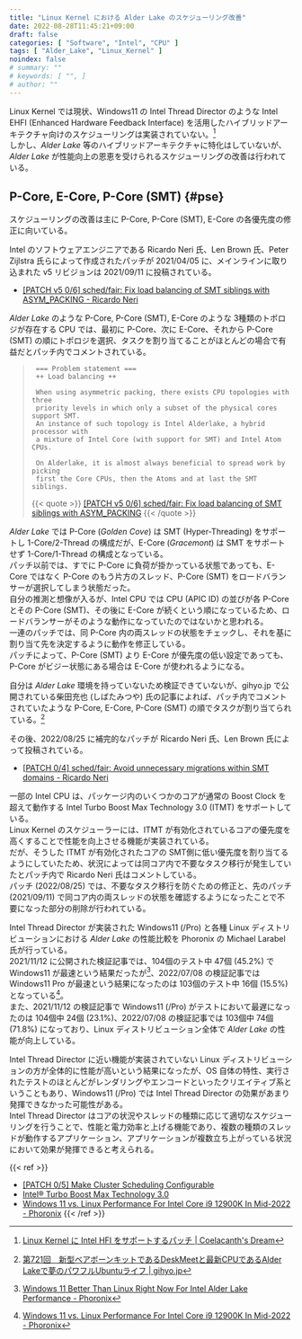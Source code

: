 ```yaml
---
title: "Linux Kernel における Alder Lake のスケジューリング改善"
date: 2022-08-28T11:45:21+09:00
draft: false
categories: [ "Software", "Intel", "CPU" ]
tags: [ "Alder_Lake", "Linux_Kernel" ]
noindex: false
# summary: ""
# keywords: [ "", ]
# author: ""
---
```


Linux Kernel では現状、Windows11 の Intel Thread Director のような Intel EHFI (Enhanced Hardware Feedback Interface) を活用したハイブリッドアーキテクチャ向けのスケジューリングは実装されていない。[^intel-hfi]  
しかし、*Alder Lake* 等のハイブリッドアーキテクチャに特化はしていないが、*Alder Lake* が性能向上の恩恵を受けられるスケジューリングの改善は行われている。  

[^intel-hfi]: [Linux Kernel に Intel HFI をサポートするパッチ | Coelacanth's Dream](/posts/2022/01/02/intel-hfi/)

## P-Core, E-Core, P-Core (SMT) {#pse}
スケジューリングの改善は主に P-Core, P-Core (SMT), E-Core の各優先度の修正に向いている。  

Intel のソフトウェアエンジニアである Ricardo Neri 氏、Len Brown 氏、Peter Zijlstra 氏らによって作成されたパッチが 2021/04/05 に、メインラインに取り込まれた v5 リビジョンは 2021/09/11 に投稿されている。  

 * [[PATCH v5 0/6] sched/fair: Fix load balancing of SMT siblings with ASYM_PACKING - Ricardo Neri](https://lore.kernel.org/all/20210911011819.12184-1-ricardo.neri-calderon@linux.intel.com/)

*Alder Lake* のような P-Core, P-Core (SMT), E-Core のような 3種類のトポロジが存在する CPU では、最初に P-Core、次に E-Core、それから P-Core (SMT) の順にトポロジを選択、タスクを割り当てることがほとんどの場合で有益だとパッチ内でコメントされている。  

 > 		=== Problem statement ===
 > 		++ Load balancing ++
 > 		
 > 		When using asymmetric packing, there exists CPU topologies with three
 > 		priority levels in which only a subset of the physical cores support SMT.
 > 		An instance of such topology is Intel Alderlake, a hybrid processor with
 > 		a mixture of Intel Core (with support for SMT) and Intel Atom CPUs.
 > 		
 > 		On Alderlake, it is almost always beneficial to spread work by picking
 > 		first the Core CPUs, then the Atoms and at last the SMT siblings.
 >
 > {{< quote >}} [[PATCH v5 0/6] sched/fair: Fix load balancing of SMT siblings with ASYM_PACKING](https://lore.kernel.org/all/20210911011819.12184-7-ricardo.neri-calderon@linux.intel.com/T/#u) {{< /quote >}}

*Alder Lake* では P-Core (*Golden Cove*) は SMT (Hyper-Threading) をサポートし 1-Core/2-Thread の構成だが、E-Core (*Gracemont*) は SMT をサポートせず 1-Core/1-Thread の構成となっている。  
パッチ以前では、すでに P-Core に負荷が掛かっている状態であっても、E-Core ではなく P-Core のもう片方のスレッド、P-Core (SMT) をロードバランサーが選択してしまう状態だった。  
自分の推測と想像が入るが、Intel CPU では CPU (APIC ID) の並びが各 P-Core とその P-Core (SMT)、その後に E-Core が続くという順になっているため、ロードバランサーがそのような動作になっていたのではないかと思われる。  
一連のパッチでは、同 P-Core 内の両スレッドの状態をチェックし、それを基に割り当て先を決定するように動作を修正している。  
パッチによって、P-Core (SMT) より E-Core が優先度の低い設定であっても、P-Core がビジー状態にある場合は E-Core が使われるようになる。  

自分は *Alder Lake* 環境を持っていないため検証できていないが、gihyo.jp で公開されている柴田充也 (しばたみつや) 氏の記事によれば、パッチ内でコメントされていたような P-Core, E-Core, P-Core (SMT) の順でタスクが割り当てられている。[^gihyo]  

[^gihyo]: [第721回　新型ベアボーンキットであるDeskMeetと最新CPUであるAlder Lakeで夢のパワフルUbuntuライフ | gihyo.jp](https://gihyo.jp/admin/serial/01/ubuntu-recipe/0721)

その後、2022/08/25 に補完的なパッチが Ricardo Neri 氏、Len Brown 氏によって投稿されている。  

 * [[PATCH 0/4] sched/fair: Avoid unnecessary migrations within SMT domains - Ricardo Neri](https://lore.kernel.org/lkml/20220825225529.26465-1-ricardo.neri-calderon@linux.intel.com/)

一部の Intel CPU は、パッケージ内のいくつかのコアが通常の Boost Clock を超えて動作する Intel Turbo Boost Max Technology 3.0 (ITMT) をサポートしている。  
Linux Kernel のスケジューラーには、ITMT が有効化されているコアの優先度を高くすることで性能を向上させる機能が実装されている。  
だが、そうした ITMT が有効化されたコアの SMT側に低い優先度を割り当てるようにしていたため、状況によっては同コア内で不要なタスク移行が発生していたとパッチ内で Ricardo Neri 氏はコメントしている。  
パッチ (2022/08/25) では、不要なタスク移行を防ぐための修正と、先のパッチ (2021/09/11) で同コア内の両スレッドの状態を確認するようになったことで不要になった部分の削除が行われている。  

Intel Thread Director が実装された Windows11 (/Pro) と各種 Linux ディストリビューションにおける *Alder Lake* の性能比較を Phoronix の Michael Larabel 氏が行っている。  
2021/11/12 に公開された検証記事では、104個のテスト中 47個 (45.2%) で Windows11 が最速という結果だったが[^adl-2021-11-12]、2022/07/08 の検証記事では Windows11 Pro が最速という結果になったのは 103個のテスト中 16個 (15.5%) となっている[^adl-2022-07-08]。  
また、2021/11/12 の検証記事で Windows11 (/Pro) がテストにおいて最遅になったのは 104個中 24個 (23.1%)、2022/07/08 の検証記事では 103個中 74個 (71.8%) になっており、Linux ディストリビューション全体で *Alder Lake* の性能が向上している。  

[^adl-2021-11-12]: [Windows 11 Better Than Linux Right Now For Intel Alder Lake Performance - Phoronix](https://www.phoronix.com/review/alderlake-windows-linux)
[^adl-2022-07-08]: [Windows 11 vs. Linux Performance For Intel Core i9 12900K In Mid-2022 - Phoronix](https://www.phoronix.com/review/windows-linux-mid22adl)

Intel Thread Director に近い機能が実装されていない Linux ディストリビューションの方が全体的に性能が高いという結果になったが、OS 自体の特性、実行されたテストのほとんどがレンダリングやエンコードといったクリエイティブ系ということもあり、Windows11 (/Pro) では Intel Thread Director の効果があまり発揮できなかった可能性がある。  
Intel Thread Director はコアの状況やスレッドの種類に応じて適切なスケジューリングを行うことで、性能と電力効率と上げる機能であり、複数の種類のスレッドが動作するアプリケーション、アプリケーションが複数立ち上がっている状況において効果が発揮できると考えられる。  

{{< ref >}}
 * [[PATCH 0/5] Make Cluster Scheduling Configurable](https://lore.kernel.org/all/20211204091402.GM16608@worktop.programming.kicks-ass.net/T/#u)
 * [Intel® Turbo Boost Max Technology 3.0](https://www.intel.com/content/www/us/en/architecture-and-technology/turbo-boost/turbo-boost-max-technology.html)
 * [Windows 11 vs. Linux Performance For Intel Core i9 12900K In Mid-2022 - Phoronix](https://www.phoronix.com/review/windows-linux-mid22adl)
{{< /ref >}}

